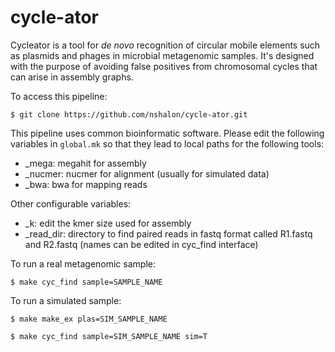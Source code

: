 # cycle-ator

Cycleator is a tool for *de novo* recognition of circular mobile elements such as plasmids and phages in microbial metagenomic samples. It's designed with the purpose of avoiding false positives from chromosomal cycles that can arise in assembly graphs.

To access this pipeline:

`$ git clone https://github.com/nshalon/cycle-ator.git`

This pipeline uses common bioinformatic software. Please edit the following variables in `global.mk` so that they lead to local paths for the following tools:

- \_mega: megahit for assembly  
- \_nucmer: nucmer for alignment (usually for simulated data)
- \_bwa: bwa for mapping reads

Other configurable variables:

- \_k: edit the kmer size used for assembly
- \_read\_dir: directory to find paired reads in fastq format called R1.fastq and R2.fastq (names can be edited in cyc\_find interface)

To run a real metagenomic sample:

`$ make cyc_find sample=SAMPLE_NAME`

To run a simulated sample:

`$ make make_ex plas=SIM_SAMPLE_NAME`

`$ make cyc_find sample=SIM_SAMPLE_NAME sim=T`



